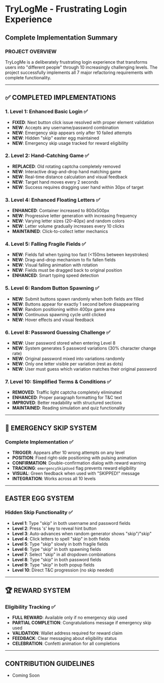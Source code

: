 # TryLogMe - Frustrating Login Experience
## Complete Implementation Summary

### PROJECT OVERVIEW
TryLogMe is a deliberately frustrating login experience that transforms users into "different people" through 10 increasingly challenging levels. The project successfully implements all 7 major refactoring requirements with complete functionality.

---

## ✅ COMPLETED IMPLEMENTATIONS

### 1. **Level 1: Enhanced Basic Login** ✅
- **FIXED**: Next button click issue resolved with proper element validation
- **NEW**: Accepts any username/password combination
- **NEW**: Emergency skip appears only after 10 failed attempts
- **NEW**: Hidden "skip" easter egg maintained
- **NEW**: Emergency skip usage tracked for reward eligibility

### 2. **Level 2: Hand-Catching Game** ✅
- **REPLACED**: Old rotating captcha completely removed
- **NEW**: Interactive drag-and-drop hand matching game
- **NEW**: Real-time distance calculation and visual feedback
- **NEW**: Target hand moves every 2 seconds
- **NEW**: Success requires dragging user hand within 30px of target

### 3. **Level 4: Enhanced Floating Letters** ✅
- **ENHANCED**: Container increased to 800x500px
- **NEW**: Progressive letter generation with increasing frequency
- **NEW**: Varying letter sizes (20-40px) and random colors
- **NEW**: Letter volume gradually increases every 10 clicks
- **MAINTAINED**: Click-to-collect letter mechanics

### 4. **Level 5: Falling Fragile Fields** ✅
- **NEW**: Fields fall when typing too fast (<150ms between keystrokes)
- **NEW**: Drag-and-drop mechanism to fix fallen fields
- **NEW**: Visual falling animation with rotation
- **NEW**: Fields must be dragged back to original position
- **ENHANCED**: Smart typing speed detection

### 5. **Level 6: Random Button Spawning** ✅
- **NEW**: Submit buttons spawn randomly when both fields are filled
- **NEW**: Buttons appear for exactly 1 second before disappearing
- **NEW**: Random positioning within 400px game area
- **NEW**: Continuous spawning cycle until clicked
- **NEW**: Hover effects and visual feedback

### 6. **Level 8: Password Guessing Challenge** ✅
- **NEW**: User password stored when entering Level 8
- **NEW**: System generates 5 password variations (30% character change rate)
- **NEW**: Original password mixed into variations randomly
- **NEW**: Only one letter visible per variation (rest as dots)
- **NEW**: User must guess which variation matches their original password

### 7. **Level 10: Simplified Terms & Conditions** ✅
- **REMOVED**: Traffic light captcha completely eliminated
- **ENHANCED**: Proper paragraph formatting for T&C text
- **IMPROVED**: Better readability with structured sections
- **MAINTAINED**: Reading simulation and quiz functionality

---

## 🚨 EMERGENCY SKIP SYSTEM

### Complete Implementation ✅
- **TRIGGER**: Appears after 10 wrong attempts on any level
- **POSITION**: Fixed right-side positioning with pulsing animation
- **CONFIRMATION**: Double-confirmation dialog with reward warning
- **TRACKING**: `emergencySkipUsed` flag prevents reward eligibility
- **VISUAL**: Green feedback when used with "SKIPPED!" message
- **INTEGRATION**: Works across all 10 levels

---

##  EASTER EGG SYSTEM

### Hidden Skip Functionality ✅
- **Level 1**: Type "skip" in both username and password fields
- **Level 2**: Press 's' key to reveal hint button
- **Level 3**: Auto-advances when random generator shows "skip"/"skip"
- **Level 4**: Click letters to spell "skip" in both fields
- **Level 5**: Type "skip" slowly in both fragile fields
- **Level 6**: Type "skip" in both spawning fields
- **Level 7**: Select "skip" in all dropdown combinations
- **Level 8**: Type "skip" in both password fields
- **Level 9**: Type "skip" in both popup fields
- **Level 10**: Direct T&C progression (no skip needed)

---

## 🏆 REWARD SYSTEM

### Eligibility Tracking ✅
- **FULL REWARD**: Available only if no emergency skip used
- **PARTIAL COMPLETION**: Congratulations message if emergency skip used
- **VALIDATION**: Wallet address required for reward claim
- **FEEDBACK**: Clear messaging about eligibility status
- **CELEBRATION**: Confetti animation for all completions

---
## CONTRIBUTION GUIDELINES
- Coming Soon
